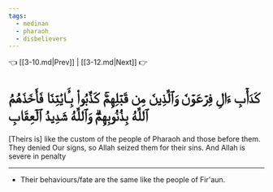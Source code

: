 ```yaml
---
tags:
  - medinan
  - pharaoh
  - disbelievers
---
```


👈 [[3-10.md|Prev]] | [[3-12.md|Next]] 👉

# كَدَأۡبِ ءَالِ فِرۡعَوۡنَ وَٱلَّذِينَ مِن قَبۡلِهِمۡۚ كَذَّبُواْ بِـَٔايَٰتِنَا فَأَخَذَهُمُ ٱللَّهُ بِذُنُوبِهِمۡۗ وَٱللَّهُ شَدِيدُ ٱلۡعِقَابِ

[Theirs is] like the custom of the people of Pharaoh and those before them. They denied Our signs, so Allah seized them for their sins. And Allah is severe in penalty

---
- Their behaviours/fate are the same like the people of Fir'aun.
